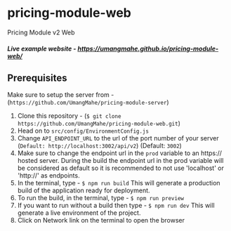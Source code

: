 # pricing-module-web

Pricing Module v2 Web

##### Live example website - https://umangmahe.github.io/pricing-module-web/

## Prerequisites

Make sure to setup the server from - (`https://github.com/UmangMahe/pricing-module-server`)

1) Clone this repository - (`$ git clone https://github.com/UmangMahe/pricing-module-web.git`)
2) Head on to `src/config/EnvironmentConfig.js`
2) Change `API_ENDPOINT_URL` to the url of the port number of your server (`Default: http://localhost:3002/api/v2`) (Default: `3002`)
3) Make sure to change the endpoint url in the `prod` variable to an https:// hosted server. During the build the endpoint url in the prod variable will be considered as default so it is recommended to not use 'localhost' or 'http://' as endpoints.
4) In the terminal, type - `$ npm run build` This will generate a production build of the application ready for deployment.
5) To run the build, in the terminal, type - `$ npm run preview`
6) If you want to run without a build then type - `$ npm run dev` This will generate a live environment of the project.
7) Click on Network link on the terminal to open the browser




